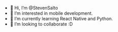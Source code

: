 - 👋 Hi, I’m @StevenSalto
- 👀 I’m interested in mobile development.
- 🌱 I’m currently learning React Native and Python.
- 💞️ I’m looking to collaborate :D
<!--- 📫 How to reach me ... --->

<!---
StevenSalto/StevenSalto is a ✨ special ✨ repository because its `README.md` (this file) appears on your GitHub profile.
You can click the Preview link to take a look at your changes.
--->
